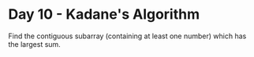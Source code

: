 # Day 10 - Kadane's Algorithm

Find the contiguous subarray (containing at least one number) which has the largest sum.
